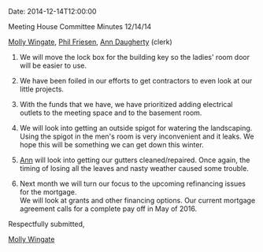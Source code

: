 Date: 2014-12-14T12:00:00

[AnnDaugherty]: /Friends/AnnDaugherty
[MollyWingate]: /Friends/MollyWingate

Meeting House Committee Minutes 12/14/14

[Molly Wingate][MollyWingate], [Phil Friesen](/Friends/PhilFriesen), 
[Ann Daugherty][AnnDaugherty] (clerk)

1.  We will move the lock box for the building key so the ladies' room door will be easier to use.

2.  We have been foiled in our efforts to get contractors to even look at our little projects.

3.  With the funds that we have, we have prioritized adding electrical outlets to the meeting space and to 
    the basement room.

4.  We will look into getting an outside spigot for watering the landscaping.  Using the
    spigot in the men's 
    room is very inconvenient and it leaks.  We hope this will be something we can get down this winter.

5.  [Ann][AnnDaugherty] will look into getting our gutters cleaned/repaired.  Once again, the timing of
    losing all the leaves and nasty weather caused some trouble.

6.  Next month we will turn our focus to the upcoming refinancing issues for the mortgage.  
    We will look at grants and other financing options.  Our current mortgage agreement 
    calls for a complete pay off in May of 2016. 

Respectfully submitted,

[Molly Wingate][MollyWingate]

